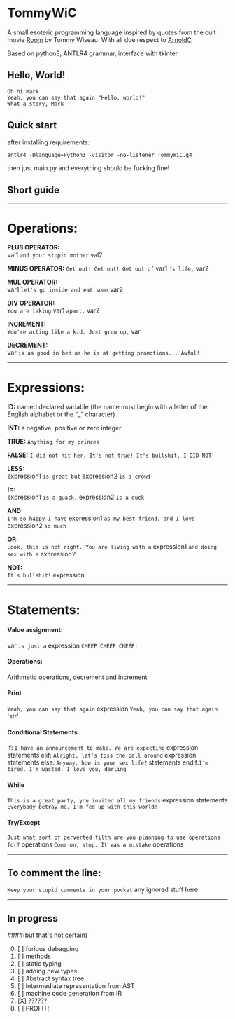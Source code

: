 # TommyWiC

A small esoteric programming language inspired by quotes from the cult movie [Room](https://www.imdb.com/title/tt0368226/) by Tommy Wiseau.
With all due respect to [ArnoldC](https://github.com/lhartikk/ArnoldC)

Based on python3, ANTLR4 grammar, interface with tkinter 

## Hello, World!

    Oh hi Mark
    Yeah, you can say that again "Hello, world!"
    What a story, Mark

## Quick start
after installing requirements:

    antlr4 -Dlanguage=Python3 -visitor -no-listener TommyWiC.g4

then just main.py and everything should be fucking fine!


## Short guide

________________________________________________________________________________________________________________________
# Operations:


 **PLUS OPERATOR:**  
val1 `and your stupid mother` val2

 **MINUS OPERATOR:** 
`Get out! Get out! Get out of` var1 `'s life,` var2  

 **MUL OPERATOR:**   
var1 `let's go inside and eat some` var2    

 **DIV OPERATOR:**   
`You are taking` var1 `apart,` var2

 **INCREMENT:**      
`You're acting like a kid. Just grow up,` var

 **DECREMENT:**     
var `is as good in bed as he is at getting promotions... Awful!`

________________________________________________________________________________________________________________________
# Expressions:

 **ID:** 
named declared variable (the name must begin with a letter of the English alphabet or the “_” character)

 **INT:** 
a negative, positive or zero integer

 **TRUE:** 
`Anything for my princes`

 **FALSE:** 
`I did not hit her. It's not true! It's bullshit, I DID NOT!`

 **LESS:**  
expression1 `is great but` expression2 `is a crowd`

 **!=:**    
expression1 `is a quack,` expression2 `is a duck`

 **AND:**   
`I'm so happy I have` expression1 `as my best friend, and I love` expression2 `so much`

 **OR:**    
`Look, this is not right. You are living with a` expression1 `and doing sex with a` expression2
 
 **NOT:**   
`It's bullshit!` expression
________________________________________________________________________________________________________________________
# Statements:

#### Value assignment: 

var `is just a` expression `CHEEP CHEEP CHEEP! ` 

#### Operations:
Arithmetic operations, decrement and increment

#### Print

`Yeah, you can say that again` expression 
`Yeah, you can say that again` 'str' 

#### Conditional Statements

if:   `I have an announcement to make. We are expecting`
       expression 
       statements 
elif: `Alright, let's toss the ball around` 
       expression 
       statements 
else: `Anyway, how is your sex life?`
       statements 
endif:`I'm tired. I'm wasted. I love you, darling`

#### While
`This is a great party, you invited all my friends`
expression 
statements
`Everybody betray me. I'm fed up with this world!`

#### Try/Except
`Just what sort of perverted filth are you planning to use operations for?`
operations
`Come on, stop. It was a mistake`
operations
________________________________________________________________________________________________________________________
## To comment the line:

`Keep your stupid comments in your pocket` any ignored stuff here
________________________________________________________________________________________________________________________
## In progress
####(but that's not certain)

0. [ ] furious debagging
1. [ ] methods
2. [ ] static typing
3. [ ] adding new types
4. [ ] Abstract syntax tree
5. [ ] Intermediate representation from AST
6. [ ] machine code generation from IR
6. [X] ??????
7. [ ] PROFIT!
